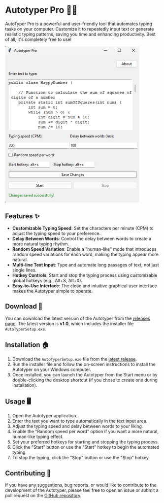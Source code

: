 # Autotyper Pro 🤖✨

AutoTyper Pro is a powerful and user-friendly tool that automates typing tasks on your computer. Customize it to repeatedly input text or generate realistic typing patterns, saving you time and enhancing productivity. Best of all, it's completely free to use!

![Autotyper Screenshot](assets/images/AutoTyper.png)

## Features ✨

- **Customizable Typing Speed**: Set the characters per minute (CPM) to adjust the typing speed to your preference.
- **Delay Between Words**: Control the delay between words to create a more natural typing rhythm.
- **Random Speed Variation**: Enable a "human-like" mode that introduces random speed variations for each word, making the typing appear more natural.
- **Multi-line Text Input**: Type and automate long passages of text, not just single lines.
- **Hotkey Controls**: Start and stop the typing process using customizable global hotkeys (e.g., Alt+S, Alt+X).
- **Easy-to-Use Interface**: The clean and intuitive graphical user interface makes the Autotyper simple to operate.

## Download 💾

You can download the latest version of the Autotyper from the [releases page](https://github.com/srijan-pathak/autotyper/releases/latest). The latest version is **v1.0**, which includes the installer file `AutoTyperSetup.exe`.

## Installation 🏠

1. Download the `AutoTyperSetup.exe` file from the [latest release](https://github.com/srijan-pathak/autotyper/releases/latest).
2. Run the installer file and follow the on-screen instructions to install the Autotyper on your Windows computer.
3. Once installed, you can launch the Autotyper from the Start menu or by double-clicking the desktop shortcut (if you chose to create one during installation).

## Usage 🖥️

1. Open the Autotyper application.
2. Enter the text you want to type automatically in the text input area.
3. Adjust the typing speed and delay between words to your liking.
4. Enable the "Random speed per word" option if you want a more natural, human-like typing effect.
5. Set your preferred hotkeys for starting and stopping the typing process.
6. Click the "Start" button or use the "Start" hotkey to begin the automated typing.
7. To stop the typing, click the "Stop" button or use the "Stop" hotkey.

## Contributing 🤝

If you have any suggestions, bug reports, or would like to contribute to the development of the Autotyper, please feel free to open an issue or submit a pull request on the [GitHub repository](https://github.com/srijanpathak03/Autotyper).

